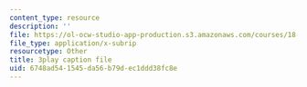 ```yaml
---
content_type: resource
description: ''
file: https://ol-ocw-studio-app-production.s3.amazonaws.com/courses/18-06sc-linear-algebra-fall-2011/6748ad541545da56b79dec1ddd38fc8e_GLFg2UBMAxc.srt
file_type: application/x-subrip
resourcetype: Other
title: 3play caption file
uid: 6748ad54-1545-da56-b79d-ec1ddd38fc8e
---
```

